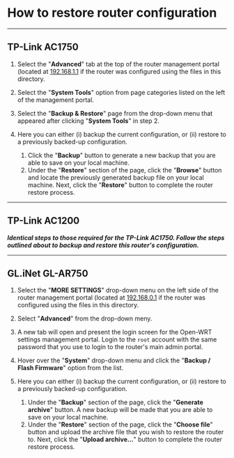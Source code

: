 # How to restore router configuration #
---
## TP-Link AC1750 ##
1. Select the "**Advanced**" tab at the top of the router management portal (located at [192.168.1.1](http://192.168.1.1) if the router was configured using the files in this directory.

2. Select the "**System Tools**" option from page categories listed on the left of the management portal. 

3. Select the "**Backup & Restore**" page from the drop-down menu that appeared after clicking "**System Tools**" in step 2. 

4. Here you can either (i) backup the current configuration, or (ii) restore to a previously backed-up configuration. 
    1. Click the "**Backup**" button to generate a new backup that you are able to save on your local machine. 
    2. Under the "**Restore**" section of the page, click the "**Browse**" button and locate the previously generated backup file on your local machine. Next, click the "**Restore**" button to complete the router restore process.  
    
---
## TP-Link AC1200 ##

***Identical steps to those required for the TP-Link AC1750. Follow the steps outlined about to backup and restore this router's configuration.***

---
## GL.iNet GL-AR750 ##

1. Select the "**MORE SETTINGS**" drop-down menu on the left side of the router management portal (located at [192.168.0.1](http://192.168.0.1) if the router was configured using the files in this directory.

2. Select "**Advanced**" from the drop-down meny.

3. A new tab will open and present the login screen for the Open-WRT settings management portal. Login to the `root` account with the same password that you use to login to the router's main admin portal. 

4. Hover over the "**System**" drop-down menu and click the "**Backup / Flash Firmware**" option from the list. 

5. Here you can either (i) backup the current configuration, or (ii) restore to a previously backed-up configuration. 
    1. Under the "**Backup**" section of the page, click the "**Generate archive**" button. A new backup will be made that you are able to save on your local machine. 
    2. Under the "**Restore**" section of the page, click the "**Choose file**" button and upload the archive file that you wish to restore the router to. Next, click the "**Upload archive...**" button to complete the router restore process. 
